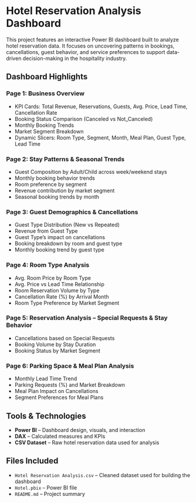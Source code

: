 # Hotel Reservation Analysis Dashboard

This project features an interactive Power BI dashboard built to analyze hotel reservation data. It focuses on uncovering patterns in bookings, cancellations, guest behavior, and service preferences to support data-driven decision-making in the hospitality industry.

## Dashboard Highlights

### Page 1: **Business Overview**
- KPI Cards: Total Revenue, Reservations, Guests, Avg. Price, Lead Time, Cancellation Rate
- Booking Status Comparison (Canceled vs Not_Canceled)
- Monthly Booking Trends
- Market Segment Breakdown
- Dynamic Slicers: Room Type, Segment, Month, Meal Plan, Guest Type, Lead Time

### Page 2: **Stay Patterns & Seasonal Trends**
- Guest Composition by Adult/Child across week/weekend stays
- Monthly booking behavior trends
- Room preference by segment
- Revenue contribution by market segment
- Seasonal booking trends by month

### Page 3: **Guest Demographics & Cancellations**
- Guest Type Distribution (New vs Repeated)
- Revenue from Guest Type
- Guest Type’s impact on cancellations
- Booking breakdown by room and guest type
- Monthly booking trend by guest type

### Page 4: **Room Type Analysis**
- Avg. Room Price by Room Type
- Avg. Price vs Lead Time Relationship
- Room Reservation Volume by Type
- Cancellation Rate (%) by Arrival Month
- Room Type Preference by Market Segment

### Page 5: **Reservation Analysis – Special Requests & Stay Behavior**
- Cancellations based on Special Requests
- Booking Volume by Stay Duration
- Booking Status by Market Segment

### Page 6: **Parking Space & Meal Plan Analysis**
- Monthly Lead Time Trend
- Parking Requests (%) and Market Breakdown
- Meal Plan Impact on Cancellations
- Segment Preferences for Meal Plans


## Tools & Technologies

- **Power BI** – Dashboard design, visuals, and interaction
- **DAX** – Calculated measures and KPIs
- **CSV Dataset** – Raw hotel reservation data used for analysis

## Files Included

- `Hotel Reservation Analysis.csv` – Cleaned dataset used for building the dashboard
- `Hotel.pbix` – Power BI file
- `README.md` – Project summary


